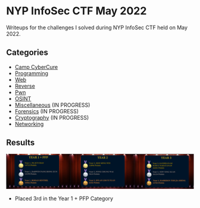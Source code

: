 # NYP InfoSec CTF May 2022
Writeups for the challenges I solved during NYP InfoSec CTF held on May 2022.

## Categories
* [Camp CyberCure](./Categories/Camp_CyberCure)   
* [Programming](./Categories/Programming)   
* [Web](./Categories/Web)   
* [Reverse](./Categories/Reverse)   
* [Pwn](./Categories/Pwn)   
* [OSINT](./Categories/OSINT)   
* [Miscellaneous](./Categories/Miscellaneous)   (IN PROGRESS)
* [Forensics](./Categories/Forensics)   (IN PROGRESS)
* [Cryptography](./Categories/Cryptography)   (IN PROGRESS)
* [Networking](./Categories/Networking)   
 
## Results
![image](img/results.png)
* Placed 3rd in the Year 1 + PFP Category
